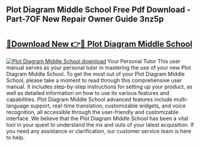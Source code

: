 ## Plot Diagram Middle School Free Pdf Download - Part-7OF New Repair Owner Guide 3nz5p

# <h2><a href="http://dfnmif.blite.top/?on=Plot+Diagram+Middle+School">🔗Download New 👉🔴 Plot Diagram Middle School</a></h2>

[![Plot Diagram Middle School download](https://i.imgur.com/lujVjoI.png)](http://dfnmif.blite.top/?on=Plot+Diagram+Middle+School)
Your Personal Tutor This user manual serves as your personal tutor in mastering the use of your new Plot Diagram Middle School. To get the most out of your Plot Diagram Middle School, please take a moment to read through this comprehensive user manual. It includes step-by-step instructions for setting up your product, as well as detailed information on how to use its various features and capabilities. Plot Diagram Middle School advanced features include multi-language support, real-time translation, customizable widgets, and voice recognition, all accessible through the user-friendly and customizable interface. We believe that the Plot Diagram Middle School has been a vital tool in your quest to understand the ins and outs of your latest acquisition. If you need any assistance or clarification, our customer service team is here to help.
